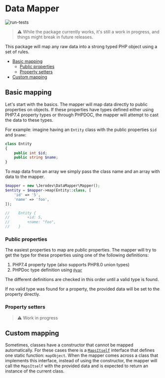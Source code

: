 # Data Mapper
![run-tests](https://github.com/jerodev/data-mapper/workflows/run-tests/badge.svg)

> :warning: While the package currently works, it's still a work in progress, and things might break in future releases.

This package will map any raw data into a strong typed PHP object using a set of rules.

- [Basic mapping](#basic-mapping)
  - [Public properties](#public-properties)
  - [Property setters](#property-setters)
- [Custom mapping](#custom-mapping)

## Basic mapping
Let's start with the basics. The mapper will map data directly to public properties on objects. If these properties have
types defined either using PHP7.4 property types or through PHPDOC, the mapper will attempt to cast the data to these 
types.

For example: imagine having an `Entity` class with the public properties `$id` and `$name`:

```php
class Entity
{
    public int $id;
    public string $name;
}
```

To map data from an array we simply pass the class name and an array with data to the mapper.

```php
$mapper = new \Jerodev\DataMapper\Mapper();
$entity = $mapper->map(Entity::class, [
    'id' => '5',
    'name' => 'foo',
]);

//    Entity {
//        +id: 5,
//        +name: "foo",
//    }
```

### Public properties
The easiest properties to map are public properties. The mapper will try to get the type for these properties using one 
of the following definitions:
1. PHP7.4 property type (also supports PHP8.0 union types)
2. PHPDoc type definition using [`@var`](https://manual.phpdoc.org/HTMLSmartyConverter/HandS/phpDocumentor/tutorial_tags.var.pkg.html)

The different definitions are checked in this order until a valid type is found.

If no valid type was found for a property, the provided data will be set to the property directly.

### Property setters
> :warning: Work in progress

## Custom mapping
Sometimes, classes have a constructor that cannot be mapped automatically. For these cases there is a 
[`MapsItself`](https://github.com/jerodev/data-mapper/blob/master/src/MapsItself.php) interface that defines one 
static function: `mapObject`.
When the mapper comes across a class that implements this interface, instead of using the constructor, the mapper will 
call the `MapsItself` with the provided data and is expected to return an instance of the current class.
